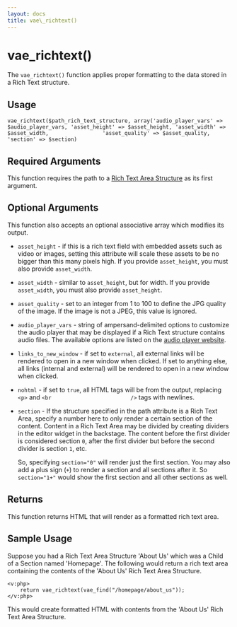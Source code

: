 ```yaml
---
layout: docs
title: vae\_richtext()
---
```


# vae\_richtext()

The `vae_richtext()` function applies proper formatting to the data
stored in a Rich Text structure.

## Usage

`vae_richtext($path_rich_text_structure, array('audio_player_vars' =>                 $audio_player_vars, 'asset_height' => $asset_height, 'asset_width' => $asset_width,                 'asset_quality' => $asset_quality, 'section' => $section)`

## Required Arguments

This function requires the path to a [Rich Text Area
Structure](#structure.richtext) as its first argument.

## Optional Arguments

This function also accepts an optional associative array which modifies
its output.

-   `asset_height` - if this is a rich text field with embedded assets
    such as video or images, setting this attribute will scale these
    assets to be no bigger than this many pixels high. If you provide
    `asset_height`, you must also provide `asset_width`.

-   `asset_width` - similar to `asset_height`, but for width. If you
    provide `asset_width`, you must also provide `asset_height`.

-   `asset_quality` - set to an integer from 1 to 100 to define the JPG
    quality of the image. If the image is not a JPEG, this value
    is ignored.

-   `audio_player_vars` - string of ampersand-delimited options to
    customize the audio player that may be displayed if a Rich Text
    structure contains audio files. The available options are listed on
    the [audio player
    website](http://www.macloo.com/examples/audio_player/options.html).

-   `links_to_new_window` - if set to `external`, all external links
    will be rendered to open in a new window when clicked. If set to
    anything else, all links (internal and external) will be rendered to
    open in a new window when clicked.

-   `nohtml` - if set to `true`, all HTML tags will be from the output,
    replacing `<p>` and `<br                         />` tags
    with newlines.

-   `section` - If the structure specified in the path attribute is a
    Rich Text Area, specify a number here to only render a certain
    section of the content. Content in a Rich Text Area may be divided
    by creating dividers in the editor widget in the backstage. The
    content before the first divider is considered section `0`, after
    the first divider but before the second divider is section `1`, etc.

    So, specifying `section="0"` will render just the first section. You
    may also add a plus sign (`+`) to render a section and all sections
    after it. So `section="1+"` would show the first section and all
    other sections as well.

## Returns

This function returns HTML that will render as a formatted rich text
area.

## Sample Usage

Suppose you had a Rich Text Area Structure 'About Us' which was a Child
of a Section named 'Homepage'. The following would return a rich text
area containing the contents of the 'About Us' Rich Text Area Structure.

    <v:php>
        return vae_richtext(vae_find("/homepage/about_us"));
    </v:php>

This would create formatted HTML with contents from the 'About Us' Rich
Text Area Structure.
